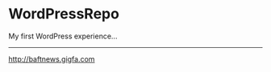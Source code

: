 # WordPressRepo
My first WordPress experience...

-------------------------------------------
http://baftnews.gigfa.com
